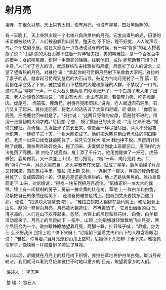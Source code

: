 # 射月亮
​相传，在很久以前，天上只有太阳，没有月亮，也没有星星，四处黑黝黝的。

​有一天晚上，天上突然出现一个七棱八角热烘烘的月亮。它发出毒热的光，田里的禾苗都被烧枯了。人们被迫躲到山洞里，整天吃
不下饭，睡不好觉，人人唉声叹气，个个愁眉不展。就在大家连一点办法也没有的时候，有一叫“智多”的老人捋着胡子说：“山那
边的大石山脚下住着一对年轻夫妇，男的叫雅拉，是一个百发百中的猎手；女的叫尼娥，织得一手漂亮的瑶锦。找到他们，或许
能帮助我们想个好主意。”人们听了老人的话，就成群结队来找雅拉和尼娥。尼娥听了众人的请求，又望了望毒热的月亮，对雅拉
说：“拿起你的弓箭把月亮射下来救救大家吧。”雅拉听了妻子的话，就拿起弓箭爬到屋后的大石山顶，鼓足力气向月亮射了一百
箭，箭箭都在半空落了下来。雅拉望着山下枯焦的大地和急躁的人群，不禁叹了一口气。这时背后“咿呀"一声，一块大石头像两扇
门似地张开了，一个白胡子老人走了出来。老人对惊奇的雅拉说： “南山有大虎，北山有高鹿，若要臂力强、吃完虎鹿肉。虎尾弓、
虎筋弦、鹿角箭，射得月亮团团转。”说完，老人就退回石洞里，石门又关了起来。雅拉走回家，将老人的话告诉了大家和尼娥。尼
娥说： "你箭法高强，把虎鹿射回来就是了。"雅拉说： “这两只野兽的皮厚，箭是射不进的，得用一张坚韧的大网才成。”尼娥想
了想、 摸了摸自己的头发 说：“用 它来织吧。”她说完便扯。真奇怪，头发扯光了又长出来，像蚕丝一样尽扯尽出。两人不分昼夜
地织网，一连织了三十天，一张大网织成了。他们把大网在南山老虎住的洞口围好。老虎一出洞口找食就被网住了，任凭它怎样大
吼大 翻也挣不脱。尼娥用针刺瞎了虎眼，雅拉用斧砍碎虎头，拖了回来。夫妻俩又到北山高鹿洞口，用同样的方法提回了高鹿。雅
拉吃了虎鹿肉，身上添了千斤力。他用虎尾做了一把弓，虎筋做弦，鹿角做箭。又一次登上山顶，拉弓搭箭， ”嗖“一声，向月亮射
去。只 听“劈叭”一声，月亮火星四冒，那火星散布在天空，就成了星星。鹿角箭碰了月亮又转回来，落在雅拉手里，雅拉 搭上箭
又射，一连射了一百次，月亮的棱角都被射掉了，变成圆圆的一轮。但是月亮还是热烘烘的，地上还是枯焦焦的。雅拉拿着箭走下
山来，对尼娥说：”得找一块东西把月亮遮住。“尼娥正织一块大大的瑶锦。锦上有一间精制的房子，房前一株金黄的桂花树，草地
上一群白羊和白兔，尼娥把自己的像绣在桂树下， 还准备把雅拉也绣上。她听到丈夫要找东西遮月亮， 便说：”把这块大锦拿去
吧！。 “雅拉立刻把大锦绑在鹿角箭上，和尼娥登上山头，飕的一箭射向月亮。月亮被大锦遮住， 不再毒热了， 它发出幽幽的白
光，清凉凉的。人们在山下欢呼起来。忽然，大锦上的尼娥和桂花树， 白兔、白羊都活动起来了。月亮上的尼娥向下 一招手，山顶
上的尼娥就轻飘飘地飞向月亮，两个尼娥合为一个。雅拉眼睁睁地望着月亮，两脚一跺，扯开嗓子喊： ”尼娥，你为什 么不把我织
到锦上呢？快下来呀！ “尼娥朝下望着丈夫和山下的人群含着眼泪说： "雅拉，你等着。”当月亮走到山顶上空时，尼娥低下头把辫
子垂下来。雅拉抓住辫子，像猿猴一样顺着辫子爬进了月亮。

​从此以后，尼娥就在月亮上的桂花树下织锦，雅拉在草地养护白羊白兔。每当月夜皎洁，我们就可以看到尼娥和雅拉不时地以思乡的
目光，瞭望着家乡的人们。

​																讲述人 ： 李志宇

​																整    理 ： 宫石人
